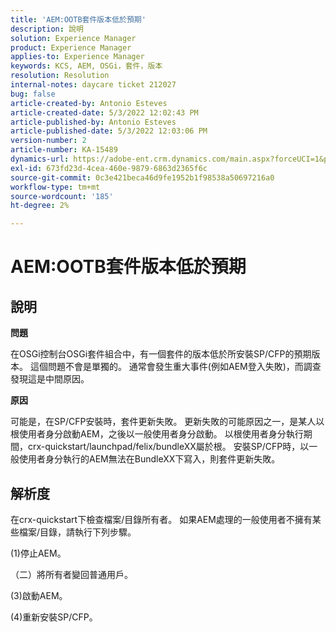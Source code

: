 ```yaml
---
title: 'AEM:OOTB套件版本低於預期'
description: 說明
solution: Experience Manager
product: Experience Manager
applies-to: Experience Manager
keywords: KCS, AEM, OSGi，套件，版本
resolution: Resolution
internal-notes: daycare ticket 212027
bug: false
article-created-by: Antonio Esteves
article-created-date: 5/3/2022 12:02:43 PM
article-published-by: Antonio Esteves
article-published-date: 5/3/2022 12:03:06 PM
version-number: 2
article-number: KA-15489
dynamics-url: https://adobe-ent.crm.dynamics.com/main.aspx?forceUCI=1&pagetype=entityrecord&etn=knowledgearticle&id=f65f45ef-d8ca-ec11-a7b5-6045bd00db33
exl-id: 673fd23d-4cea-460e-9879-6863d2365f6c
source-git-commit: 0c3e421beca46d9fe1952b1f98538a50697216a0
workflow-type: tm+mt
source-wordcount: '185'
ht-degree: 2%

---
```


# AEM:OOTB套件版本低於預期

## 說明


<b>問題</b>

在OSGi控制台OSGi套件組合中，有一個套件的版本低於所安裝SP/CFP的預期版本。 這個問題不會是單獨的。 通常會發生重大事件(例如AEM登入失敗)，而調查發現這是中間原因。



<b>原因</b>

可能是，在SP/CFP安裝時，套件更新失敗。 更新失敗的可能原因之一，是某人以根使用者身分啟動AEM，之後以一般使用者身分啟動。 以根使用者身分執行期間，crx-quickstart/launchpad/felix/bundleXX屬於根。 安裝SP/CFP時，以一般使用者身分執行的AEM無法在BundleXX下寫入，則套件更新失敗。


## 解析度


在crx-quickstart下檢查檔案/目錄所有者。 如果AEM處理的一般使用者不擁有某些檔案/目錄，請執行下列步驟。

(1)停止AEM。

（二）將所有者變回普通用戶。

(3)啟動AEM。

(4)重新安裝SP/CFP。
